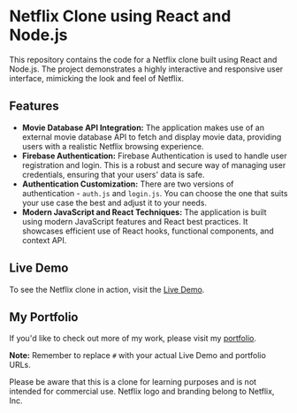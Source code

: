 # Netflix Clone using React and Node.js

This repository contains the code for a Netflix clone built using React and Node.js. The project demonstrates a highly interactive and responsive user interface, mimicking the look and feel of Netflix.

## Features

- **Movie Database API Integration:** The application makes use of an external movie database API to fetch and display movie data, providing users with a realistic Netflix browsing experience.
- **Firebase Authentication:** Firebase Authentication is used to handle user registration and login. This is a robust and secure way of managing user credentials, ensuring that your users' data is safe.
- **Authentication Customization:** There are two versions of authentication - `auth.js` and `login.js`. You can choose the one that suits your use case the best and adjust it to your needs.
- **Modern JavaScript and React Techniques:** The application is built using modern JavaScript features and React best practices. It showcases efficient use of React hooks, functional components, and context API.

## Live Demo

To see the Netflix clone in action, visit the [Live Demo](#). 

## My Portfolio

If you'd like to check out more of my work, please visit my [portfolio](#).

**Note:** Remember to replace `#` with your actual Live Demo and portfolio URLs. 

Please be aware that this is a clone for learning purposes and is not intended for commercial use. Netflix logo and branding belong to Netflix, Inc.
